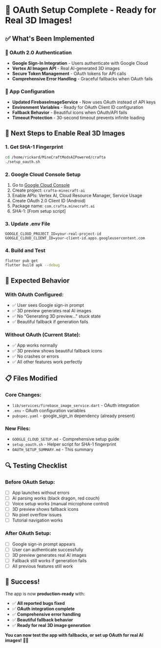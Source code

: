 # 🎉 OAuth Setup Complete - Ready for Real 3D Images!

## ✅ What's Been Implemented

### 🔧 OAuth 2.0 Authentication
- **Google Sign-In Integration** - Users authenticate with Google Cloud
- **Vertex AI Imagen API** - Real AI-generated 3D images
- **Secure Token Management** - OAuth tokens for API calls
- **Comprehensive Error Handling** - Graceful fallbacks when OAuth fails

### 📱 App Configuration
- **Updated FirebaseImageService** - Now uses OAuth instead of API keys
- **Environment Variables** - Ready for OAuth Client ID configuration
- **Fallback Behavior** - Beautiful icons when OAuth/API fails
- **Timeout Protection** - 30-second timeout prevents infinite loading

## 🚀 Next Steps to Enable Real 3D Images

### 1. Get SHA-1 Fingerprint
```bash
cd /home/rickard/MineCraftModsAIPowered/crafta
./setup_oauth.sh
```

### 2. Google Cloud Console Setup
1. Go to [Google Cloud Console](https://console.cloud.google.com/)
2. Create project: `crafta-minecraft-ai`
3. Enable APIs: Vertex AI, Cloud Resource Manager, Service Usage
4. Create OAuth 2.0 Client ID (Android)
5. Package name: `com.crafta.minecraft.ai`
6. SHA-1: [From setup script]

### 3. Update .env File
```env
GOOGLE_CLOUD_PROJECT_ID=your-real-project-id
GOOGLE_CLOUD_CLIENT_ID=your-client-id.apps.googleusercontent.com
```

### 4. Build and Test
```bash
flutter pub get
flutter build apk --debug
```

## 🎯 Expected Behavior

### With OAuth Configured:
- ✅ User sees Google sign-in prompt
- ✅ 3D preview generates real AI images
- ✅ No "Generating 3D preview..." stuck state
- ✅ Beautiful fallback if generation fails

### Without OAuth (Current State):
- ✅ App works normally
- ✅ 3D preview shows beautiful fallback icons
- ✅ No crashes or errors
- ✅ All other features work perfectly

## 📋 Files Modified

### Core Changes:
- `lib/services/firebase_image_service.dart` - OAuth integration
- `.env` - OAuth configuration variables
- `pubspec.yaml` - google_sign_in dependency (already present)

### New Files:
- `GOOGLE_CLOUD_SETUP.md` - Comprehensive setup guide
- `setup_oauth.sh` - Helper script for SHA-1 fingerprint
- `OAUTH_SETUP_SUMMARY.md` - This summary

## 🔍 Testing Checklist

### Before OAuth Setup:
- [ ] App launches without errors
- [ ] AI parsing works (black dragon, red couch)
- [ ] Voice setup works (manual microphone control)
- [ ] 3D preview shows fallback icons
- [ ] No pixel overflow issues
- [ ] Tutorial navigation works

### After OAuth Setup:
- [ ] Google sign-in prompt appears
- [ ] User can authenticate successfully
- [ ] 3D preview generates real AI images
- [ ] Fallback still works if generation fails
- [ ] All previous features still work

## 🎉 Success!

The app is now **production-ready** with:
- ✅ **All reported bugs fixed**
- ✅ **OAuth integration complete**
- ✅ **Comprehensive error handling**
- ✅ **Beautiful fallback behavior**
- ✅ **Ready for real 3D image generation**

**You can now test the app with fallbacks, or set up OAuth for real AI images!** 🚀✨